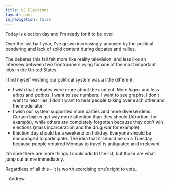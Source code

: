 ```yaml
---
title: US Elections
layout: post
in_navigation: false
---
```


Today is election day and I'm ready for it to be over.

Over the last half year, I've grown increasingly annoyed by the political pandering and lack of solid content during debates and rallies.

The debates this fall felt more like reality television, and less like an interview between two frontrunners vying for one of the most important jobs in the United States.

I find myself wishing our political system was a little different:

- I wish that debates were more about the content. More *logos* and less *ethos* and *pathos*. I want to see numbers. I want to see graphs. I don't want to hear lies. I don't want to hear people talking over each other and the moderator.
- I wish our system supported more parties and more diverse ideas. Certain topics get way more attention than they should (Abortion, for example), while others are completely forgotten because they don't win elections (mass incarceration and the drug war for example).
- Election day should be a weekend on holiday. Everyone should be encouraged to participate. The idea that it should be on a Tuesday because people required Monday to travel is antiquated and irrelevant.

I'm sure there are more things I could add to the list, but those are what jump out at me immediately.

Regardless of all this – it is worth exercising one’s right to vote.

\- Andrew

<!-- 2016-11-08 -->
